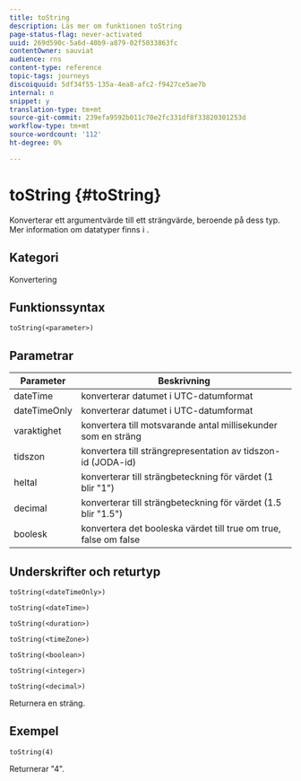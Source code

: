 ```yaml
---
title: toString
description: Läs mer om funktionen toString
page-status-flag: never-activated
uuid: 269d590c-5a6d-40b9-a879-02f5033863fc
contentOwner: sauviat
audience: rns
content-type: reference
topic-tags: journeys
discoiquuid: 5df34f55-135a-4ea8-afc2-f9427ce5ae7b
internal: n
snippet: y
translation-type: tm+mt
source-git-commit: 239efa9592b011c70e2fc331df8f33820301253d
workflow-type: tm+mt
source-wordcount: '112'
ht-degree: 0%

---
```



# toString {#toString}

Konverterar ett argumentvärde till ett strängvärde, beroende på dess typ. Mer information om datatyper finns i [](../expression/data-types.md).

## Kategori

Konvertering

## Funktionssyntax

`toString(<parameter>)`

## Parametrar

| Parameter | Beskrivning |
|--- |--- |
| dateTime | konverterar datumet i UTC-datumformat |
| dateTimeOnly | konverterar datumet i UTC-datumformat |
| varaktighet | konvertera till motsvarande antal millisekunder som en sträng |
| tidszon | konvertera till strängrepresentation av tidszon-id (JODA-id) |
| heltal | konverterar till strängbeteckning för värdet (1 blir &quot;1&quot;) |
| decimal | konverterar till strängbeteckning för värdet (1.5 blir &quot;1.5&quot;) |
| boolesk | konvertera det booleska värdet till true om true, false om false |

## Underskrifter och returtyp

`toString(<dateTimeOnly>)`

`toString(<dateTime>)`

`toString(<duration>)`

`toString(<timeZone>)`

`toString(<boolean>)`

`toString(<integer>)`

`toString(<decimal>)`

Returnera en sträng.

## Exempel

`toString(4)`

Returnerar &quot;4&quot;.
